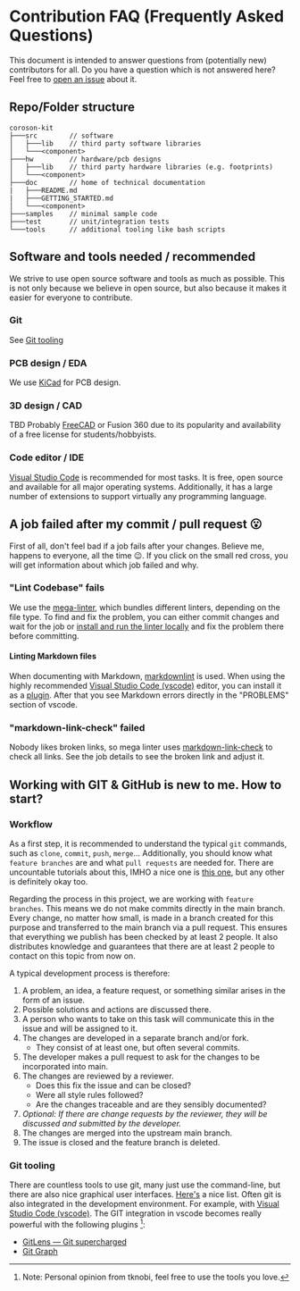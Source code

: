 # Contribution FAQ (Frequently Asked Questions)

This document is intended to answer questions from (potentially new) contributors for all.
Do you have a question which is not answered here? Feel free to [open an issue](https://github.com/CoRoSoN-Kit/CoRoSoN-Kit/issues/new) about it.

## Repo/Folder structure

```text
coroson-kit
├───src        // software
│   ├───lib    // third party software libraries
│   └───<component>
├───hw         // hardware/pcb designs
│   ├───lib    // third party hardware libraries (e.g. footprints)
│   └───<component>
├───doc        // home of technical documentation
|   ├───README.md
|   ├───GETTING_STARTED.md
│   └───<component>
├───samples    // minimal sample code
├───test       // unit/integration tests
└───tools      // additional tooling like bash scripts
```

## Software and tools needed / recommended

We strive to use open source software and tools as much as possible. This is not only because we believe in open source, but also because it makes it easier for everyone to contribute.

### Git

See [Git tooling](#git-tooling)

### PCB design / EDA

We use [KiCad](https://kicad.org/) for PCB design.

### 3D design / CAD

TBD
Probably [FreeCAD](https://www.freecadweb.org/) or Fusion 360 due to its popularity and availability of a free license for students/hobbyists.

### Code editor / IDE

[Visual Studio Code](https://code.visualstudio.com/) is recommended for most tasks. It is free, open source and available for all major operating systems. Additionally, it has a large number of extensions to support virtually any programming language.

## A job failed after my commit / pull request 😮

First of all, don't feel bad if a job fails after your changes.
Believe me, happens to everyone, all the time 😉.
If you click on the small red cross, you will get information about which job failed and why.

### "Lint Codebase" fails

We use the [mega-linter](https://oxsecurity.github.io/megalinter/latest/), which bundles different linters, depending on the file type.
To find and fix the problem, you can either commit changes and wait for the job or [install and run the linter locally](https://oxsecurity.github.io/megalinter/latest/mega-linter-runner/) and fix the problem there before committing.

#### Linting Markdown files

When documenting with Markdown, [markdownlint](https://github.com/igorshubovych/markdownlint-cli) is used.
When using the highly recommended [Visual Studio Code (vscode)](https://code.visualstudio.com/) editor, you can install it as a [plugin](https://marketplace.visualstudio.com/items?itemName=DavidAnson.vscode-markdownlint).
After that you see Markdown errors directly in the "PROBLEMS" section of vscode.

### "markdown-link-check" failed

Nobody likes broken links, so mega linter uses [markdown-link-check](https://oxsecurity.github.io/megalinter/latest/descriptors/markdown_markdown_link_check/) to check all links.
See the job details to see the broken link and adjust it.

## Working with GIT & GitHub is new to me. How to start?

### Workflow

As a first step, it is recommended to understand the typical `git` commands, such as `clone`, `commit`, `push`, `merge`...
Additionally, you should know what `feature branches` are and what `pull requests` are needed for.
There are uncountable tutorials about this, IMHO a nice one is [this one](https://soshace.com/understanding-the-git-workflow/), but any other is definitely okay too.

Regarding the process in this project, we are working with `feature branches`.
This means we do not make commits directly in the main branch.
Every change, no matter how small, is made in a branch created for this purpose and transferred to the main branch via a pull request.
This ensures that everything we publish has been checked by at least 2 people.
It also distributes knowledge and guarantees that there are at least 2 people to contact on this topic from now on.

A typical development process is therefore:

1. A problem, an idea, a feature request, or something similar arises in the form of an issue.
2. Possible solutions and actions are discussed there.
3. A person who wants to take on this task will communicate this in the issue and will be assigned to it.
4. The changes are developed in a separate branch and/or fork.
   - They consist of at least one, but often several commits.
5. The developer makes a pull request to ask for the changes to be incorporated into main.
6. The changes are reviewed by a reviewer.
   - Does this fix the issue and can be closed?
   - Were all style rules followed?
   - Are the changes traceable and are they sensibly documented?
7. _Optional: If there are change requests by the reviewer, they will be discussed and submitted by the developer._
8. The changes are merged into the upstream main branch.
9. The issue is closed and the feature branch is deleted.

### Git tooling

There are countless tools to use git, many just use the command-line, but there are also nice graphical user interfaces.
[Here's](https://git-scm.com/downloads/guis) a nice list.
Often git is also integrated in the development environment.
For example, with [Visual Studio Code (vscode)](https://code.visualstudio.com/).
The GIT integration in vscode becomes really powerful with the following plugins [^imho_tknobi]:

- [GitLens — Git supercharged](https://marketplace.visualstudio.com/items?itemName=eamodio.gitlens)
- [Git Graph](https://marketplace.visualstudio.com/items?itemName=mhutchie.git-graph)

[^imho_tknobi]: Note: Personal opinion from tknobi, feel free to use the tools you love.
